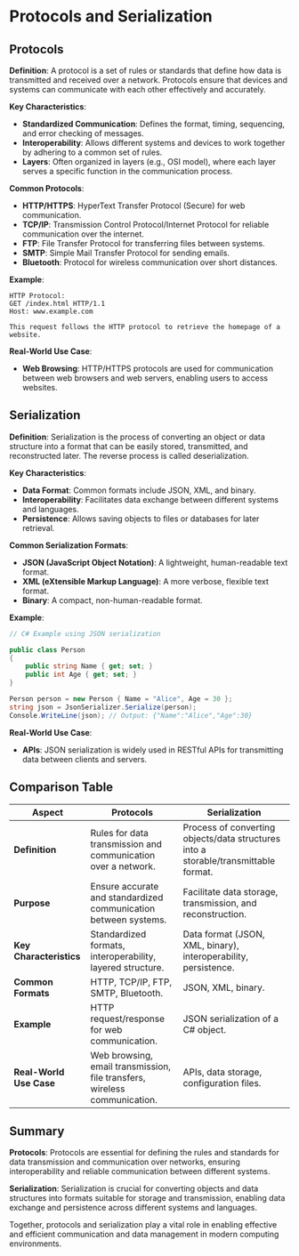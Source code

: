 # Protocols and Serialization

## Protocols

**Definition**:
A protocol is a set of rules or standards that define how data is transmitted and received over a network. Protocols ensure that devices and systems can communicate with each other effectively and accurately.

**Key Characteristics**:

- **Standardized Communication**: Defines the format, timing, sequencing, and error checking of messages.
- **Interoperability**: Allows different systems and devices to work together by adhering to a common set of rules.
- **Layers**: Often organized in layers (e.g., OSI model), where each layer serves a specific function in the communication process.

**Common Protocols**:

- **HTTP/HTTPS**: HyperText Transfer Protocol (Secure) for web communication.
- **TCP/IP**: Transmission Control Protocol/Internet Protocol for reliable communication over the internet.
- **FTP**: File Transfer Protocol for transferring files between systems.
- **SMTP**: Simple Mail Transfer Protocol for sending emails.
- **Bluetooth**: Protocol for wireless communication over short distances.

**Example**:

```plaintext
HTTP Protocol:
GET /index.html HTTP/1.1
Host: www.example.com

This request follows the HTTP protocol to retrieve the homepage of a website.
```

**Real-World Use Case**:

- **Web Browsing**: HTTP/HTTPS protocols are used for communication between web browsers and web servers, enabling users to access websites.

## Serialization

**Definition**:
Serialization is the process of converting an object or data structure into a format that can be easily stored, transmitted, and reconstructed later. The reverse process is called deserialization.

**Key Characteristics**:

- **Data Format**: Common formats include JSON, XML, and binary.
- **Interoperability**: Facilitates data exchange between different systems and languages.
- **Persistence**: Allows saving objects to files or databases for later retrieval.

**Common Serialization Formats**:

- **JSON (JavaScript Object Notation)**: A lightweight, human-readable text format.
- **XML (eXtensible Markup Language)**: A more verbose, flexible text format.
- **Binary**: A compact, non-human-readable format.

**Example**:

```csharp
// C# Example using JSON serialization

public class Person
{
    public string Name { get; set; }
    public int Age { get; set; }
}

Person person = new Person { Name = "Alice", Age = 30 };
string json = JsonSerializer.Serialize(person);
Console.WriteLine(json); // Output: {"Name":"Alice","Age":30}
```

**Real-World Use Case**:

- **APIs**: JSON serialization is widely used in RESTful APIs for transmitting data between clients and servers.

## Comparison Table

| **Aspect**              | **Protocols**                                                                 | **Serialization**                                                         |
|-------------------------|-------------------------------------------------------------------------------|---------------------------------------------------------------------------|
| **Definition**          | Rules for data transmission and communication over a network.                 | Process of converting objects/data structures into a storable/transmittable format. |
| **Purpose**             | Ensure accurate and standardized communication between systems.               | Facilitate data storage, transmission, and reconstruction.                |
| **Key Characteristics** | Standardized formats, interoperability, layered structure.                   | Data format (JSON, XML, binary), interoperability, persistence.           |
| **Common Formats**      | HTTP, TCP/IP, FTP, SMTP, Bluetooth.                                           | JSON, XML, binary.                                                        |
| **Example**             | HTTP request/response for web communication.                                  | JSON serialization of a C# object.                                        |
| **Real-World Use Case** | Web browsing, email transmission, file transfers, wireless communication.     | APIs, data storage, configuration files.                                  |

## Summary

**Protocols**:
Protocols are essential for defining the rules and standards for data transmission and communication over networks, ensuring interoperability and reliable communication between different systems.

**Serialization**:
Serialization is crucial for converting objects and data structures into formats suitable for storage and transmission, enabling data exchange and persistence across different systems and languages.

Together, protocols and serialization play a vital role in enabling effective and efficient communication and data management in modern computing environments.
